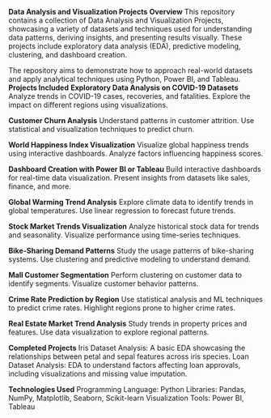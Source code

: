 **Data Analysis and Visualization Projects**
**Overview**
This repository contains a collection of Data Analysis and Visualization Projects, showcasing a variety of datasets and techniques used for understanding data patterns, deriving insights, and presenting results visually. These projects include exploratory data analysis (EDA), predictive modeling, clustering, and dashboard creation.

The repository aims to demonstrate how to approach real-world datasets and apply analytical techniques using Python, Power BI, and Tableau.                                                                                                                                                                              
**Projects Included**
**Exploratory Data Analysis on COVID-19 Datasets**
Analyze trends in COVID-19 cases, recoveries, and fatalities.
Explore the impact on different regions using visualizations.

**Customer Churn Analysis**
Understand patterns in customer attrition.
Use statistical and visualization techniques to predict churn.

**World Happiness Index Visualization**
Visualize global happiness trends using interactive dashboards.
Analyze factors influencing happiness scores.

**Dashboard Creation with Power BI or Tableau**
Build interactive dashboards for real-time data visualization.
Present insights from datasets like sales, finance, and more.

**Global Warming Trend Analysis**
Explore climate data to identify trends in global temperatures.
Use linear regression to forecast future trends.

**Stock Market Trends Visualization**
Analyze historical stock data for trends and seasonality.
Visualize performance using time-series techniques.

**Bike-Sharing Demand Patterns**
Study the usage patterns of bike-sharing systems.
Use clustering and predictive modeling to understand demand.

**Mall Customer Segmentation**
Perform clustering on customer data to identify segments.
Visualize customer behavior patterns.

**Crime Rate Prediction by Region**
Use statistical analysis and ML techniques to predict crime rates.
Highlight regions prone to higher crime rates.

**Real Estate Market Trend Analysis**
Study trends in property prices and features.
Use data visualization to explore regional patterns.

**Completed Projects**
Iris Dataset Analysis: A basic EDA showcasing the relationships between petal and sepal features across iris species.
Loan Dataset Analysis: EDA to understand factors affecting loan approvals, including visualizations and missing value imputation.

**Technologies Used**
Programming Language: Python
Libraries: Pandas, NumPy, Matplotlib, Seaborn, Scikit-learn
Visualization Tools: Power BI, Tableau
